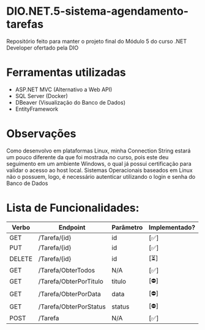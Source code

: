 # DIO.NET.5-sistema-agendamento-tarefas
Repositório feito para manter o projeto final do Módulo 5 do curso .NET Developer ofertado pela DIO

# Ferramentas utilizadas
- ASP.NET MVC (Alternativo a Web API)
- SQL Server (Docker)
- DBeaver (Visualização do Banco de Dados)
- EntityFramework

# Observações
Como desenvolvo em plataformas Linux, minha Connection String estará um pouco diferente da que foi mostrada no curso, pois este deu seguimento em um ambiente Windows, o qual já possui certificação para validar o acesso ao host local. Sistemas Operacionais baseados em Linux não o possuem, logo, é necessário autenticar utilizando o login e senha do Banco de Dados

# Lista de Funcionalidades:
| Verbo  | Endpoint                | Parâmetro | Implementado? |
|--------|-------------------------|-----------|---------------|
| GET    | /Tarefa/{id}            | id        |      [✅]     |
| PUT    | /Tarefa/{id}            | id        |      [✅]     |
| DELETE | /Tarefa/{id}            | id        |      [⏳]     |
| GET    | /Tarefa/ObterTodos      | N/A       |      [✅]     |
| GET    | /Tarefa/ObterPorTitulo  | titulo    |      [⛔]     |
| GET    | /Tarefa/ObterPorData    | data      |      [⛔]     |
| GET    | /Tarefa/ObterPorStatus  | status    |      [⛔]     |
| POST   | /Tarefa                 | N/A       |      [✅]     |

